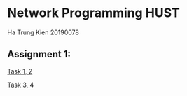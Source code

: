 # Network Programming HUST
Ha Trung Kien 20190078

## Assignment 1: 

[Task 1, 2](app/src/main/java/edu/hust/it4060/GreetAndLogMain.java)

[Task 3, 4](app/src/main/java/edu/hust/it4060/StudentIn4Main.java)